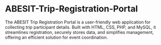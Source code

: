 # ABESIT-Trip-Registration-Portal
The ABESIT Trip Registration Portal is a user-friendly web application for collecting trip participant details. Built with HTML, CSS, PHP, and MySQL, it streamlines registration, securely stores data, and simplifies management, offering an efficient solution for event coordination.
